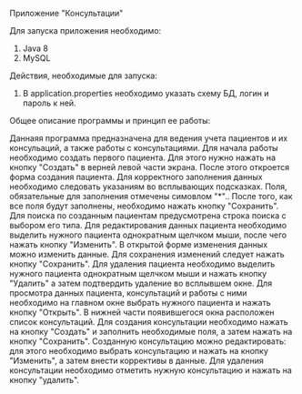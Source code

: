 Приложение "Консультации"

Для запуска приложения необходимо:
1. Java 8
2. MySQL 

Действия, необходимые для запуска:
1. В application.properties необходимо указать схему БД, логин и пароль к ней.

Общее описание программы и принцип ее работы:

Даннаяя программа предназначена для ведения учета пациентов и их консульаций, 
а также работы с консультациями. Для начала работы необходимо создать первого 
пациента. Для этого нужно нажать на кнопку "Создать" в верней левой части экрана. 
После этого откроется форма создания пациента. Для корректного заполнения данных 
необходимо следовать указаниям во всплывающих подсказках. Поля, обязательные для 
заполнения отмечены симовлом "*".. После того, как все поля будут заполнены, 
необходимо нажать кнопку "Сохранить". Для поиска по созданным пациентам 
предусмотрена строка поиска с выбором его типа. Для редактирования данных пациента
необходимо выделить нужного пациента однократным щелчком мыши, после чего нажать
кнопку "Изменить". В открытой форме изменения данных можно изменить данные. Для
сохранения изменений следует нажать кнопку "Сохранить". Для удаления пациента 
необходимо выделить нужного пациента однократным щелчком мыши и нажать кнопку 
"Удалить" а затем подтвердить удаление во всплывшем окне. Для просмотра данных
пациента, консультаций и работы с ними необходимо на главном окне выбрать 
нужного пациента и нажать кнопку "Открыть". В нижней части появившегося окна 
расположен список консультаций. Для создания консультации необходимо нажать 
на кнопку "Создать" и заполнить необходимые поля, а затем нажать на кнопку 
"Сохранить". Созданную консультацию можно редактировать: для этого необходимо 
выбрать консультацию и нажать на кнопку "Изменить", а затем внести коррективы
в данные. Для удаления консультации необходимо отметить нужную консультацию
и нажать на кнопку "удалить".